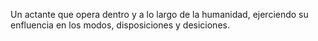 Un actante que opera dentro y a lo largo de la humanidad, ejerciendo su enfluencia en los modos, disposiciones y desiciones. 
